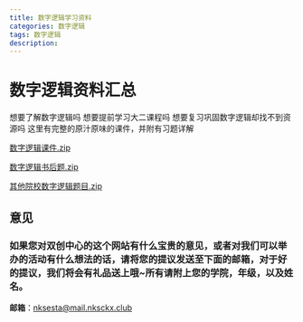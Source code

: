 ```yaml
---
title: 数字逻辑学习资料
categories: 数字逻辑
tags: 数字逻辑
description: 
---
```


# 数字逻辑资料汇总

<!--more-->

想要了解数字逻辑吗
想要提前学习大二课程吗
想要复习巩固数字逻辑却找不到资源吗
这里有完整的原汁原味的课件，并附有习题详解

[数字逻辑课件.zip](https://gitee.com/nksckx/shuzuluoji/raw/master/数字逻辑课件.zip)

[数字逻辑书后题.zip](https://gitee.com/nksckx/shuzuluoji/raw/master/数字逻辑书后题.zip)

[其他院校数字逻辑题目.zip](https://gitee.com/nksckx/shuzuluoji/raw/master/其他院校数字逻辑题目.zip)

## 意见

### 如果您对双创中心的这个网站有什么宝贵的意见，或者对我们可以举办的活动有什么想法的话，请将您的提议发送至下面的邮箱，对于好的提议，我们将会有礼品送上哦~所有请附上您的学院，年级，以及姓名。

**邮箱**：nksesta@mail.nksckx.club
